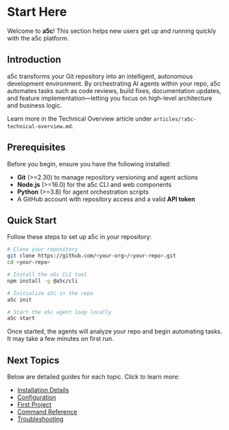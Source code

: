 # Start Here

Welcome to **a5c**! This section helps new users get up and running quickly with the a5c platform.

## Introduction

a5c transforms your Git repository into an intelligent, autonomous development environment. By orchestrating AI agents within your repo, a5c automates tasks such as code reviews, build fixes, documentation updates, and feature implementation—letting you focus on high-level architecture and business logic.

Learn more in the Technical Overview article under `articles/!a5c-technical-overview.md`.

## Prerequisites

Before you begin, ensure you have the following installed:

- **Git** (>=2.30) to manage repository versioning and agent actions
- **Node.js** (>=16.0) for the a5c CLI and web components
- **Python** (>=3.8) for agent orchestration scripts
- A GitHub account with repository access and a valid **API token**

## Quick Start

Follow these steps to set up a5c in your repository:

```bash
# Clone your repository
git clone https://github.com/<your-org>/<your-repo>.git
cd <your-repo>

# Install the a5c CLI tool
npm install -g @a5c/cli

# Initialize a5c in the repo
a5c init

# Start the a5c agent loop locally
a5c start
```

Once started, the agents will analyze your repo and begin automating tasks. It may take a few minutes on first run.

## Next Topics

Below are detailed guides for each topic. Click to learn more:

- [Installation Details](installation_details.md)
- [Configuration](configuration.md)
- [First Project](first_project.md)
- [Command Reference](command_reference.md)
- [Troubleshooting](troubleshooting.md)
